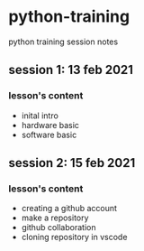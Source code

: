 # python-training

python training session notes 

## session 1: 13 feb 2021
### lesson's content
- inital intro
- hardware basic
- software basic 

## session 2: 15 feb 2021 
### lesson's content 
- creating a github account
- make a repository  
- github collaboration 
- cloning repository in vscode 


